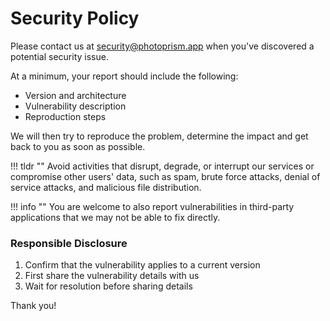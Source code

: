# Security Policy

Please contact us at [security@photoprism.app](mailto:security@photoprism.app) when you've 
discovered a potential security issue.

At a minimum, your report should include the following:

- Version and architecture
- Vulnerability description
- Reproduction steps

We will then try to reproduce the problem, determine the impact and get back to you as soon as possible.

!!! tldr ""
    Avoid activities that disrupt, degrade, or interrupt our services or compromise other users' data,
    such as spam, brute force attacks, denial of service attacks, and malicious file distribution.

!!! info ""
    You are welcome to also report vulnerabilities in third-party applications that we may not be able
    to fix directly.

### Responsible Disclosure ###

1. Confirm that the vulnerability applies to a current version
2. First share the vulnerability details with us
3. Wait for resolution before sharing details

Thank you!
